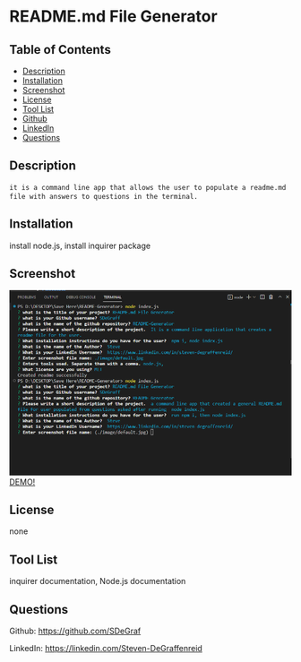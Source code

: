 # README.md File Generator

  

  ## Table of Contents
  - [Description](#description)
  - [Installation](#installation)
  - [Screenshot](#screenshot)
  - [License](#license)
  - [Tool List](#toolList)
  - [Github](#github)
  - [LinkedIn](#authorLinkedIn)
  - [Questions](#questions)

  ## Description
    it is a command line app that allows the user to populate a readme.md file with answers to questions in the terminal.

  ## Installation
  install node.js, install inquirer package

  ## Screenshot
![readme generator screenshot](README.md_Generator.png)
[DEMO!](Readme.md%20Generator%20Demo.webm)

  ## License
  none
  

  ## Tool List
  inquirer documentation, Node.js documentation

  ## Questions
  Github: https://github.com/SDeGraf

  LinkedIn: https://linkedin.com/Steven-DeGraffenreid

   
  